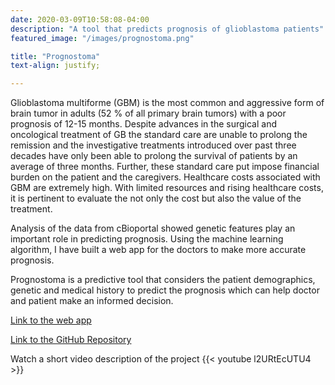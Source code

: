 ```yaml
---
date: 2020-03-09T10:58:08-04:00
description: "A tool that predicts prognosis of glioblastoma patients"
featured_image: "/images/prognostoma.png"

title: "Prognostoma"
text-align: justify;

---
```


Glioblastoma multiforme (GBM)  is the most common and aggressive form of brain tumor in adults (52 % of all primary brain tumors) with a poor prognosis of 12-15 months. Despite advances in the surgical and oncological treatment of GB the standard care are unable to prolong the remission and the investigative treatments introduced over past three decades have only been able to prolong the survival of patients by an average of three months. Further, these standard care put impose financial burden on the patient and the caregivers. Healthcare costs associated with GBM are extremely high. With limited resources and rising healthcare costs, it is pertinent to evaluate the not only the cost but also the value of the treatment.

Analysis of the data from  cBioportal showed genetic features play an important role in predicting prognosis. Using the machine learning algorithm, I have built a web app for the doctors to make more accurate prognosis.

 Prognostoma is a predictive tool that considers the patient demographics, genetic and medical history to predict the prognosis which can help doctor and patient make an informed decision.




[Link to the web app](https://obscure-reef-35666.herokuapp.com/) <break>

[Link to the GitHub Repository](https://github.com/KIRTISNIGDHA/Prognostoma)

Watch a short video description of the project {{< youtube l2URtEcUTU4 >}}